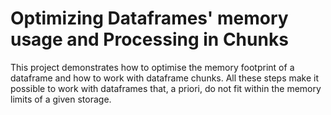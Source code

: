 # Optimizing Dataframes' memory usage and Processing in Chunks

This project demonstrates how to optimise the memory footprint of a dataframe and how to work with dataframe chunks. All these steps make it possible to work with dataframes that, a priori, do not fit within the memory limits of a given storage.
